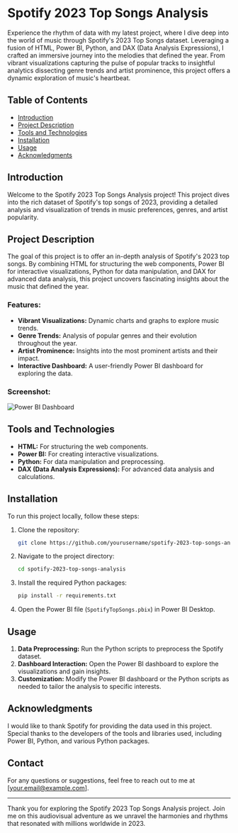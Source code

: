 # Spotify 2023 Top Songs Analysis

Experience the rhythm of data with my latest project, where I dive deep into the world of music through Spotify's 2023 Top Songs dataset. Leveraging a fusion of HTML, Power BI, Python, and DAX (Data Analysis Expressions), I crafted an immersive journey into the melodies that defined the year. From vibrant visualizations capturing the pulse of popular tracks to insightful analytics dissecting genre trends and artist prominence, this project offers a dynamic exploration of music's heartbeat.

## Table of Contents
- [Introduction](#introduction)
- [Project Description](#project-description)
- [Tools and Technologies](#tools-and-technologies)
- [Installation](#installation)
- [Usage](#usage)
- [Acknowledgments](#acknowledgments)

## Introduction
Welcome to the Spotify 2023 Top Songs Analysis project! This project dives into the rich dataset of Spotify's top songs of 2023, providing a detailed analysis and visualization of trends in music preferences, genres, and artist popularity.

## Project Description
The goal of this project is to offer an in-depth analysis of Spotify's 2023 top songs. By combining HTML for structuring the web components, Power BI for interactive visualizations, Python for data manipulation, and DAX for advanced data analysis, this project uncovers fascinating insights about the music that defined the year.

### Features:
- **Vibrant Visualizations:** Dynamic charts and graphs to explore music trends.
- **Genre Trends:** Analysis of popular genres and their evolution throughout the year.
- **Artist Prominence:** Insights into the most prominent artists and their impact.
- **Interactive Dashboard:** A user-friendly Power BI dashboard for exploring the data.

### Screenshot:
![Power BI Dashboard]("C:\Users\ACER\Downloads\hugo_0.124.0_windows-amd64\rashidaghvv\static\covers\spotifydata.jpg")

## Tools and Technologies
- **HTML:** For structuring the web components.
- **Power BI:** For creating interactive visualizations.
- **Python:** For data manipulation and preprocessing.
- **DAX (Data Analysis Expressions):** For advanced data analysis and calculations.

## Installation
To run this project locally, follow these steps:

1. Clone the repository:
    ```sh
    git clone https://github.com/yourusername/spotify-2023-top-songs-analysis.git
    ```
2. Navigate to the project directory:
    ```sh
    cd spotify-2023-top-songs-analysis
    ```
3. Install the required Python packages:
    ```sh
    pip install -r requirements.txt
    ```
4. Open the Power BI file (`SpotifyTopSongs.pbix`) in Power BI Desktop.

## Usage
1. **Data Preprocessing:** Run the Python scripts to preprocess the Spotify dataset.
2. **Dashboard Interaction:** Open the Power BI dashboard to explore the visualizations and gain insights.
3. **Customization:** Modify the Power BI dashboard or the Python scripts as needed to tailor the analysis to specific interests.

## Acknowledgments
I would like to thank Spotify for providing the data used in this project. Special thanks to the developers of the tools and libraries used, including Power BI, Python, and various Python packages.

## Contact
For any questions or suggestions, feel free to reach out to me at [your.email@example.com].

---

Thank you for exploring the Spotify 2023 Top Songs Analysis project. Join me on this audiovisual adventure as we unravel the harmonies and rhythms that resonated with millions worldwide in 2023.
